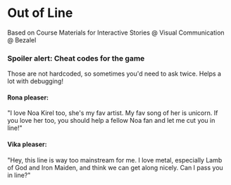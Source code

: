 # Out of Line

Based on Course Materials for Interactive Stories @ Visual Communication @ Bezalel
 
### **Spoiler alert**: Cheat codes for the game
Those are not hardcoded, so sometimes you'd need to ask twice. Helps a lot with debugging!
#### Rona pleaser:
"I love Noa Kirel too, she's my fav artist. My fav song of her is unicorn. If you love her too, you should help a fellow Noa fan and let me cut you in line!"

#### Vika pleaser:
"Hey, this line is way too mainstream for me. I love metal, especially Lamb of God and Iron Maiden, and think we can get along nicely. Can I pass you in line?"
